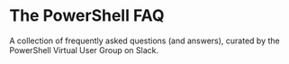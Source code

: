 # The PowerShell FAQ

A collection of frequently asked questions (and answers), curated by the PowerShell Virtual User Group on Slack.